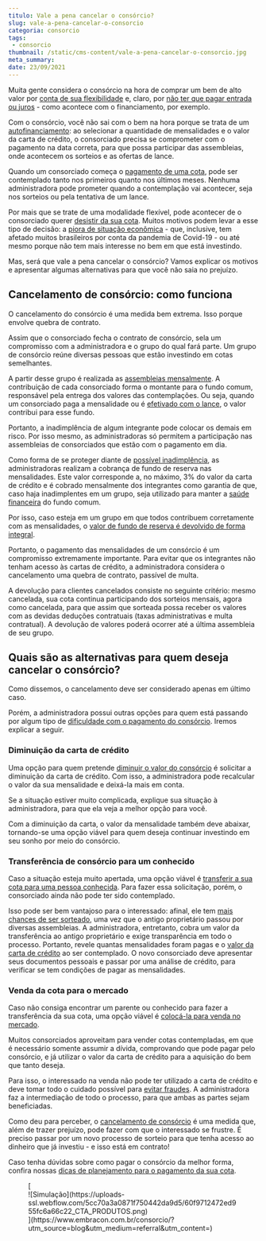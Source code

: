 ```yaml
---
titulo: Vale a pena cancelar o consórcio?
slug: vale-a-pena-cancelar-o-consorcio
categoria: consorcio
tags:
 - consorcio
thumbnail: /static/cms-content/vale-a-pena-cancelar-o-consorcio.jpg
meta_summary: 
date: 23/09/2021
---
```

Muita gente considera o consórcio na hora de comprar um bem de alto valor por [conta de sua flexibilidade](https://www.embracon.com.br/blog/confira-10-vantagens-indiscutiveis-do-consorcio) e, claro, por [não ter que pagar entrada ou juros](https://www.embracon.com.br/blog/consorcio-nao-tem-juros-entenda) - como acontece com o financiamento, por exemplo.

Com o consórcio, você não sai com o bem na hora porque se trata de um [autofinanciamento](https://www.embracon.com.br/blog/autofinanciamento-o-que-e-e-como-um-consorcio-pode-ajuda-lo): ao selecionar a quantidade de mensalidades e o valor da carta de crédito, o consorciado precisa se comprometer com o pagamento na data correta, para que possa participar das assembleias, onde acontecem os sorteios e as ofertas de lance.

Quando um consorciado começa o [pagamento de uma cota](https://www.embracon.com.br/blog/9-duvidas-mais-comuns-sobre-consorcio), pode ser contemplado tanto nos primeiros quanto nos últimos meses. Nenhuma administradora pode prometer quando a contemplação vai acontecer, seja nos sorteios ou pela tentativa de um lance.

Por mais que se trate de uma modalidade flexível, pode acontecer de o consorciado querer [desistir da sua cota](https://www.embracon.com.br/blog/quais-sao-os-resultados-ao-desistir-do-consorcio). Muitos motivos podem levar a esse tipo de decisão: a [piora de situação econômica](https://www.embracon.com.br/blog/perda-de-renda-como-lidar) - que, inclusive, tem afetado muitos brasileiros por conta da pandemia de Covid-19 - ou até mesmo porque não tem mais interesse no bem em que está investindo.

Mas, será que vale a pena cancelar o consórcio? Vamos explicar os motivos e apresentar algumas alternativas para que você não saia no prejuízo.

Cancelamento de consórcio: como funciona 
-----------------------------------------

O cancelamento do consórcio é uma medida bem extrema. Isso porque envolve quebra de contrato.

Assim que o consorciado fecha o contrato de consórcio, sela um compromisso com a administradora e o grupo do qual fará parte. Um grupo de consórcio reúne diversas pessoas que estão investindo em cotas semelhantes.

A partir desse grupo é realizada as [assembleias mensalmente](https://www.embracon.com.br/blog/assembleia-de-consorcio-como-funciona). A contribuição de cada consorciado forma o montante para o fundo comum, responsável pela entrega dos valores das contemplações. Ou seja, quando um consorciado paga a mensalidade ou é [efetivado com o lance](https://www.embracon.com.br/conhecaoconsorcio/fui-contemplado-por-lance-e-agora), o valor contribui para esse fundo.

Portanto, a inadimplência de algum integrante pode colocar os demais em risco. Por isso mesmo, as administradoras só permitem a participação nas assembleias de consorciados que estão com o pagamento em dia.

Como forma de se proteger diante de [possível inadimplência](https://www.embracon.com.br/blog/nao-consigo-pagar-meu-consorcio-e-agora), as administradoras realizam a cobrança de fundo de reserva nas mensalidades. Este valor corresponde a, no máximo, 3% do valor da carta de crédito e é cobrado mensalmente dos integrantes como garantia de que, caso haja inadimplentes em um grupo, seja utilizado para manter a [saúde financeira](https://www.embracon.com.br/blog/entenda-como-e-possivel-manter-a-saude-financeira-da-sua-familia) do fundo comum.

Por isso, caso esteja em um grupo em que todos contribuem corretamente com as mensalidades, o [valor de fundo de reserva é devolvido de forma integral](https://www.embracon.com.br/blog/entenda-como-funciona-a-devolucao-do-fundo-de-reserva).

Portanto, o pagamento das mensalidades de um consórcio é um compromisso extremamente importante. Para evitar que os integrantes não tenham acesso às cartas de crédito, a administradora considera o cancelamento uma quebra de contrato, passível de multa.

A devolução para clientes cancelados consiste no seguinte critério: mesmo cancelada, sua cota continua participando dos sorteios mensais, agora como cancelada, para que assim que sorteada possa receber os valores com as devidas deduções contratuais (taxas administrativas e multa contratual). A devolução de valores poderá ocorrer até a última assembleia de seu grupo.

Quais são as alternativas para quem deseja cancelar o consórcio? 
-----------------------------------------------------------------

Como dissemos, o cancelamento deve ser considerado apenas em último caso.

Porém, a administradora possui outras opções para quem está passando por algum tipo de [dificuldade com o pagamento do consórcio](https://www.embracon.com.br/conhecaoconsorcio/estou-com-dificuldades-para-manter-o-meu-consorcio-e-nao-quero-perder-o-meu-dinheiro-quais-as-opcoes). Iremos explicar a seguir.

### Diminuição da carta de crédito 

Uma opção para quem pretende [diminuir o valor do consórcio](https://www.embracon.com.br/blog/11-coisas-que-voce-precisa-saber-sobre-a-parcela-do-consorcio) é solicitar a diminuição da carta de crédito. Com isso, a administradora pode recalcular o valor da sua mensalidade e deixá-la mais em conta.

Se a situação estiver muito complicada, explique sua situação à administradora, para que ela veja a melhor opção para você.

Com a diminuição da carta, o valor da mensalidade também deve abaixar, tornando-se uma opção viável para quem deseja continuar investindo em seu sonho por meio do consórcio.

### Transferência de consórcio para um conhecido 

Caso a situação esteja muito apertada, uma opção viável é [transferir a sua cota para uma pessoa conhecida](https://www.embracon.com.br/blog/tire-todas-as-suas-duvidas-sobre-transferencia-de-consorcio). Para fazer essa solicitação, porém, o consorciado ainda não pode ter sido contemplado.

Isso pode ser bem vantajoso para o interessado: afinal, ele tem [mais chances de ser sorteado](https://www.embracon.com.br/blog/saiba-o-que-fazer-quando-for-contemplado-no-consorcio), uma vez que o antigo proprietário passou por diversas assembleias. A administradora, entretanto, cobra um valor da transferência ao antigo proprietário e exige transparência em todo o processo. Portanto, revele quantas mensalidades foram pagas e o [valor da carta de crédito](https://www.embracon.com.br/blog/tudo-o-que-voce-precisa-saber-sobre-a-carta-de-credito-de-consorcios) ao ser contemplado. O novo consorciado deve apresentar seus documentos pessoais e passar por uma análise de crédito, para verificar se tem condições de pagar as mensalidades.

### Venda da cota para o mercado 

Caso não consiga encontrar um parente ou conhecido para fazer a transferência da sua cota, uma opção viável é [colocá-la para venda no mercado](https://www.embracon.com.br/blog/e-possivel-transferir-a-cota-para-outra-pessoa).

Muitos consorciados aproveitam para vender cotas contempladas, em que é necessário somente assumir a dívida, comprovando que pode pagar pelo consórcio, e já utilizar o valor da carta de crédito para a aquisição do bem que tanto deseja.

Para isso, o interessado na venda não pode ter utilizado a carta de crédito e deve tomar todo o cuidado possível para [evitar fraudes](https://www.embracon.com.br/blog/fraude-em-consorcio-como-nao-cair-em-golpes). A administradora faz a intermediação de todo o processo, para que ambas as partes sejam beneficiadas.

Como deu para perceber, o [cancelamento de consórcio](https://www.embracon.com.br/blog/entenda-o-que-e-uma-cota-cancelada) é uma medida que, além de trazer prejuízo, pode fazer com que o interessado se frustre. É preciso passar por um novo processo de sorteio para que tenha acesso ao dinheiro que já investiu - e isso está em contrato!

Caso tenha dúvidas sobre como pagar o consórcio da melhor forma, confira nossas [dicas de planejamento para o pagamento da sua cota](https://www.embracon.com.br/blog/entenda-o-que-e-e-como-funciona-uma-cota-de-consorcio).

<figure class="w-richtext-figure-type-image w-richtext-align-center">[<div>![Simulação](https://uploads-ssl.webflow.com/5cc70a3a0871f750442da9d5/60f9712472ed955fc6a66c22_CTA_PRODUTOS.png)</div>](https://www.embracon.com.br/consorcio/?utm_source=blog&utm_medium=referral&utm_content=)</figure>
